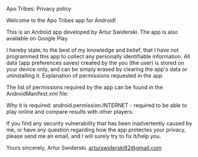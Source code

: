 Apo Tribes: Privacy policy

Welcome to the Apo Tribes app for Android!

This is an Android app developed by Artur Swiderski. The app is also available on Google Play.

I hereby state, to the best of my knowledge and belief, that I have not programmed this app to collect any personally identifiable information. All data (app preferences saves) created by the you (the user) is stored on your device only, and can be simply erased by clearing the app's data or uninstalling it.
Explanation of permissions requested in the app

The list of permissions required by the app can be found in the AndroidManifest.xml file:

<uses-permission android:name="android.permission.INTERNET" />

Why it is required:
android.permission.INTERNET - required to be able to play online and compare results with other players.

If you find any security vulnerability that has been inadvertently caused by me, or have any question regarding how the app protectes your privacy, please send me an email, and I will surely try to fix it/help you.

Yours sincerely,
Artur Swiderski. 
arturswiderski82@gmail.com

